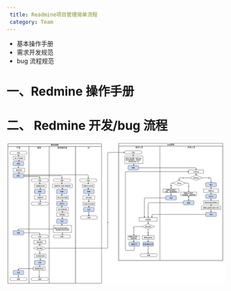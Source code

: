 ```yaml
---
 title: Readmine项目管理简单流程
 category: Team
---
```


- 基本操作手册
- 需求开发规范
- bug 流程规范

# 一、Redmine 操作手册


# 二、 Redmine 开发/bug 流程

![](./images/redmine流程.jpg)